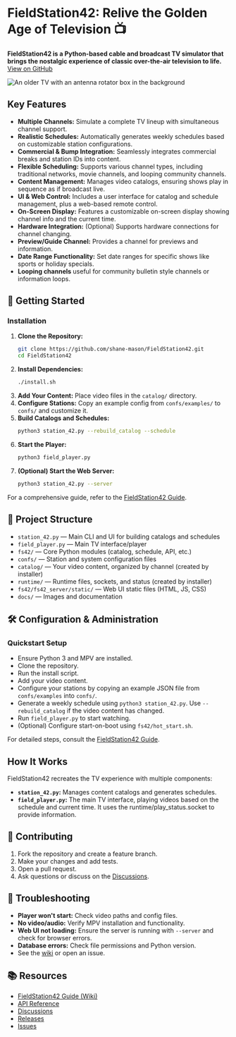 # FieldStation42: Relive the Golden Age of Television 📺

**FieldStation42 is a Python-based cable and broadcast TV simulator that brings the nostalgic experience of classic over-the-air television to life.**  [View on GitHub](https://github.com/shane-mason/FieldStation42)

![An older TV with an antenna rotator box in the background](docs/retro-tv.png?raw=true)

## Key Features

*   **Multiple Channels:** Simulate a complete TV lineup with simultaneous channel support.
*   **Realistic Schedules:** Automatically generates weekly schedules based on customizable station configurations.
*   **Commercial & Bump Integration:** Seamlessly integrates commercial breaks and station IDs into content.
*   **Flexible Scheduling:** Supports various channel types, including traditional networks, movie channels, and looping community channels.
*   **Content Management:** Manages video catalogs, ensuring shows play in sequence as if broadcast live.
*   **UI & Web Control:**  Includes a user interface for catalog and schedule management, plus a web-based remote control.
*   **On-Screen Display:** Features a customizable on-screen display showing channel info and the current time.
*   **Hardware Integration:** (Optional) Supports hardware connections for channel changing.
*   **Preview/Guide Channel:**  Provides a channel for previews and information.
*   **Date Range Functionality:** Set date ranges for specific shows like sports or holiday specials.
*   **Looping channels** useful for community bulletin style channels or information loops.

## 🚀 Getting Started

### Installation

1.  **Clone the Repository:**
    ```bash
    git clone https://github.com/shane-mason/FieldStation42.git
    cd FieldStation42
    ```
2.  **Install Dependencies:**
    ```bash
    ./install.sh
    ```
3.  **Add Your Content:** Place video files in the `catalog/` directory.
4.  **Configure Stations:**  Copy an example config from `confs/examples/` to `confs/` and customize it.
5.  **Build Catalogs and Schedules:**
    ```bash
    python3 station_42.py --rebuild_catalog --schedule
    ```
6.  **Start the Player:**
    ```bash
    python3 field_player.py
    ```
7.  **(Optional) Start the Web Server:**
    ```bash
    python3 station_42.py --server
    ```

For a comprehensive guide, refer to the [FieldStation42 Guide](https://github.com/shane-mason/FieldStation42/wiki).

## 📁 Project Structure

*   `station_42.py` — Main CLI and UI for building catalogs and schedules
*   `field_player.py` — Main TV interface/player
*   `fs42/` — Core Python modules (catalog, schedule, API, etc.)
*   `confs/` — Station and system configuration files
*   `catalog/` — Your video content, organized by channel (created by installer)
*   `runtime/` — Runtime files, sockets, and status (created by installer)
*   `fs42/fs42_server/static/` — Web UI static files (HTML, JS, CSS)
*   `docs/` — Images and documentation

## 🛠️ Configuration & Administration

### Quickstart Setup

*   Ensure Python 3 and MPV are installed.
*   Clone the repository.
*   Run the install script.
*   Add your video content.
*   Configure your stations by copying an example JSON file from `confs/examples` into `confs/`.
*   Generate a weekly schedule using `python3 station_42.py`. Use `--rebuild_catalog` if the video content has changed.
*   Run `field_player.py` to start watching.
*   (Optional) Configure start-on-boot using `fs42/hot_start.sh`.

For detailed steps, consult the [FieldStation42 Guide](https://github.com/shane-mason/FieldStation42/wiki).

## How It Works

FieldStation42 recreates the TV experience with multiple components:

*   **`station_42.py`:** Manages content catalogs and generates schedules.
*   **`field_player.py`:** The main TV interface, playing videos based on the schedule and current time.  It uses the runtime/play_status.socket to provide information.

## 🤝 Contributing

1.  Fork the repository and create a feature branch.
2.  Make your changes and add tests.
3.  Open a pull request.
4.  Ask questions or discuss on the [Discussions](https://github.com/shane-mason/FieldStation42/discussions).

## 🐞 Troubleshooting

*   **Player won't start:**  Check video paths and config files.
*   **No video/audio:** Verify MPV installation and functionality.
*   **Web UI not loading:** Ensure the server is running with `--server` and check for browser errors.
*   **Database errors:** Check file permissions and Python version.
*   See the [wiki](https://github.com/shane-mason/FieldStation42/wiki) or open an issue.

## 📚 Resources

*   [FieldStation42 Guide (Wiki)](https://github.com/shane-mason/FieldStation42/wiki)
*   [API Reference](fs42/fs42_server/README.md)
*   [Discussions](https://github.com/shane-mason/FieldStation42/discussions)
*   [Releases](https://github.com/shane-mason/FieldStation42/releases)
*   [Issues](https://github.com/shane-mason/FieldStation42/issues)